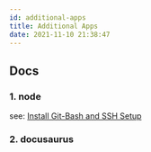 ```yaml
---
id: additional-apps
title: Additional Apps
date: 2021-11-10 21:38:47
---
```


## Docs

### 1. node

see: [Install Git-Bash and SSH Setup](install-git-bash-and-ssh-setup)

### 2. docusaurus
